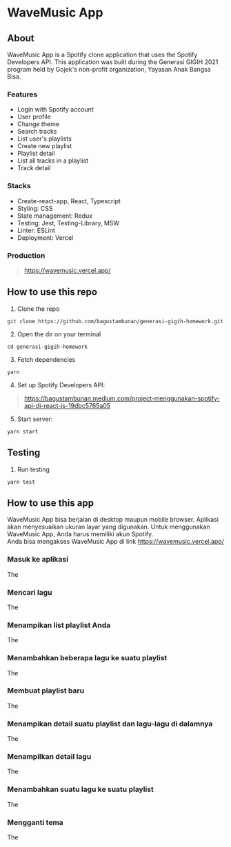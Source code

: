 # WaveMusic App

## About
WaveMusic App is a Spotify clone application that uses the Spotify Developers API. This application was built during the Generasi GIGIH 2021 program held by Gojek's non-profit organization, Yayasan Anak Bangsa Bisa.

### Features
  - Login with Spotify account
  - User profile
  - Change theme
  - Search tracks
  - List user's playlists
  - Create new playlist
  - Playlist detail
  - List all tracks in a playlist
  - Track detail

### Stacks
  - Create-react-app, React, Typescript
  - Styling: CSS
  - State management: Redux
  - Testing: Jest, Testing-Library, MSW
  - Linter: ESLint
  - Deployment: Vercel

### Production
>https://wavemusic.vercel.app/

## How to use this repo
1. Clone the repo
```
git clone https://github.com/bagustambunan/generasi-gigih-homework.git
```
2. Open the dir on your terminal
```
cd generasi-gigih-homework
```
3. Fetch dependencies
```
yarn
```
4. Set up Spotify Developers API:
>https://bagustambunan.medium.com/project-menggunakan-spotify-api-di-react-js-19dbc5765a05
5. Start server:
```
yarn start
```

## Testing
1. Run testing
```
yarn test
```

## How to use this app
WaveMusic App bisa berjalan di desktop maupun mobile browser. Aplikasi akan menyesuaikan ukuran layar yang digunakan. Untuk menggunakan WaveMusic App, Anda harus memiliki akun Spotify.
<br>
Anda bisa mengakses WaveMusic App di link https://wavemusic.vercel.app/
### Masuk ke aplikasi
The
### Mencari lagu
The
### Menampikan list playlist Anda
The
### Menambahkan beberapa lagu ke suatu playlist
The
### Membuat playlist baru
The
### Menampikan detail suatu playlist dan lagu-lagu di dalamnya
The
### Menampilkan detail lagu
The
### Menambahkan suatu lagu ke suatu playlist
The
### Mengganti tema
The
